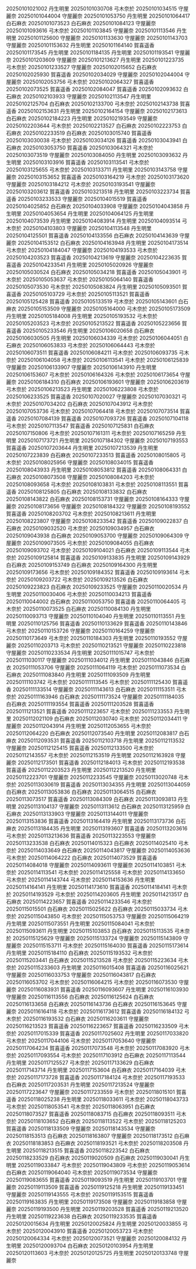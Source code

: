 20250101021002 丹生明里
20250101030708 弓木奈於
20250101034515 守屋麗奈
20250101044004 守屋麗奈
20250101053750 丹生明里
20250101064417 白石麻衣
20250101073523 白石麻衣
20250101084123 守屋麗奈
20250101093616 弓木奈於
20250101103845 守屋麗奈
20250101113546 丹生明里
20250101125600 守屋麗奈
20250101133630 守屋麗奈
20250101143703 守屋麗奈
20250101153632 丹生明里
20250101164140 賀喜遥香
20250101173545 丹生明里
20250101184135 丹生明里
20250101193541 守屋麗奈
20250101203609 守屋麗奈
20250101213627 丹生明里
20250101223735 弓木奈於
20250101233527 守屋麗奈
20250102015652 白石麻衣
20250102025930 賀喜遥香
20250102034029 守屋麗奈
20250102044004 守屋麗奈
20250102053756 弓木奈於
20250102064327 賀喜遥香
20250102073525 賀喜遥香
20250102084047 賀喜遥香
20250102093632 白石麻衣
20250102103933 守屋麗奈
20250102113547 丹生明里
20250102125704 白石麻衣
20250102133700 弓木奈於
20250102143738 賀喜遥香
20250102153631 丹生明里
20250102164154 守屋麗奈
20250102173613 白石麻衣
20250102184223 丹生明里
20250102193549 守屋麗奈
20250102203644 弓木奈於
20250102213527 白石麻衣
20250102223753 白石麻衣
20250102233519 白石麻衣
20250103015740 賀喜遥香
20250103030038 弓木奈於
20250103034126 賀喜遥香
20250103043941 白石麻衣
20250103053750 賀喜遥香
20250103064321 弓木奈於
20250103073519 守屋麗奈
20250103084050 丹生明里
20250103093632 丹生明里
20250103103916 賀喜遥香
20250103113541 弓木奈於
20250103125655 弓木奈於
20250103133711 丹生明里
20250103143758 守屋麗奈
20250103153652 賀喜遥香
20250103164219 弓木奈於
20250103173620 守屋麗奈
20250103184212 弓木奈於
20250103193541 守屋麗奈
20250103203612 賀喜遥香
20250103213518 丹生明里
20250103223734 賀喜遥香
20250103233533 守屋麗奈
20250104015519 賀喜遥香
20250104025852 白石麻衣
20250104033908 守屋麗奈
20250104043858 丹生明里
20250104053654 丹生明里
20250104064125 丹生明里
20250104073539 丹生明里
20250104083914 丹生明里
20250104093514 弓木奈於
20250104103803 守屋麗奈
20250104113548 丹生明里
20250104125501 賀喜遥香
20250104133556 白石麻衣
20250104143639 守屋麗奈
20250104153512 白石麻衣
20250104163948 丹生明里
20250104173514 弓木奈於
20250104184047 守屋麗奈
20250104193533 弓木奈於
20250104203523 賀喜遥香
20250104213619 守屋麗奈
20250104223635 賀喜遥香
20250104233541 丹生明里
20250105020926 守屋麗奈
20250105030524 白石麻衣
20250105034218 賀喜遥香
20250105043901 弓木奈於
20250105053637 弓木奈於
20250105064140 賀喜遥香
20250105073530 弓木奈於
20250105083824 丹生明里
20250105093501 賀喜遥香
20250105103729 弓木奈於
20250105113521 賀喜遥香
20250105125428 賀喜遥香
20250105133519 弓木奈於
20250105143601 白石麻衣
20250105153509 守屋麗奈
20250105164000 弓木奈於
20250105173509 丹生明里
20250105184008 丹生明里
20250105193532 弓木奈於
20250105203523 弓木奈於
20250105213522 賀喜遥香
20250105223656 賀喜遥香
20250105233546 丹生明里
20250106020658 白石麻衣
20250106030505 丹生明里
20250106034339 弓木奈於
20250106044051 白石麻衣
20250106053833 弓木奈於
20250106064443 弓木奈於
20250106073511 賀喜遥香
20250106084211 弓木奈於
20250106093735 弓木奈於
20250106104058 弓木奈於
20250106113541 弓木奈於
20250106125839 守屋麗奈
20250106133907 守屋麗奈
20250106143910 丹生明里
20250106153607 弓木奈於
20250106164326 弓木奈於
20250106173654 守屋麗奈
20250106184310 白石麻衣
20250106193601 守屋麗奈
20250106203619 弓木奈於
20250106213523 丹生明里
20250106223808 弓木奈於
20250106233525 賀喜遥香
20250107020027 守屋麗奈
20250107030321 弓木奈於
20250107034202 白石麻衣
20250107043912 弓木奈於
20250107053736 弓木奈於
20250107064418 弓木奈於
20250107073514 賀喜遥香
20250107084139 賀喜遥香
20250107093726 賀喜遥香
20250107104118 弓木奈於
20250107113547 賀喜遥香
20250107125831 白石麻衣
20250107150806 弓木奈於
20250107161311 弓木奈於
20250107165259 丹生明里
20250107173721 丹生明里
20250107184302 守屋麗奈
20250107193553 賀喜遥香
20250107203644 丹生明里
20250107213539 丹生明里
20250107223839 白石麻衣
20250107233513 賀喜遥香
20250108015805 弓木奈於
20250108025956 守屋麗奈
20250108034015 賀喜遥香
20250108043933 丹生明里
20250108053812 賀喜遥香
20250108064331 白石麻衣
20250108073508 守屋麗奈
20250108084203 弓木奈於
20250108093658 弓木奈於
20250108103831 弓木奈於
20250108113551 賀喜遥香
20250108125805 白石麻衣
20250108133832 白石麻衣
20250108143822 白石麻衣
20250108153731 守屋麗奈
20250108164333 守屋麗奈
20250108173656 守屋麗奈
20250108184322 守屋麗奈
20250108193552 賀喜遥香
20250108203702 弓木奈於
20250108213611 丹生明里
20250108223807 守屋麗奈
20250108233542 賀喜遥香
20250109022837 白石麻衣
20250109032520 弓木奈於
20250109034957 白石麻衣
20250109043938 白石麻衣
20250109053700 守屋麗奈
20250109064309 守屋麗奈
20250109073505 弓木奈於
20250109084055 白石麻衣
20250109093702 弓木奈於
20250109104021 白石麻衣
20250109113544 弓木奈於
20250109125814 賀喜遥香
20250109133835 丹生明里
20250109143929 白石麻衣
20250109153749 白石麻衣
20250109164300 丹生明里
20250109173656 弓木奈於
20250109184352 賀喜遥香
20250109193614 弓木奈於
20250109203722 弓木奈於
20250109213526 白石麻衣
20250109223823 白石麻衣
20250109233525 守屋麗奈
20250110020534 丹生明里
20250110030406 弓木奈於
20250110034213 賀喜遥香
20250110044002 白石麻衣
20250110053750 賀喜遥香
20250110064405 弓木奈於
20250110073525 白石麻衣
20250110084130 丹生明里
20250110093713 守屋麗奈
20250110104040 丹生明里
20250110113551 丹生明里
20250110125756 賀喜遥香
20250110133629 賀喜遥香
20250110143846 弓木奈於
20250110153726 守屋麗奈
20250110164259 守屋麗奈
20250110173649 弓木奈於
20250110184303 丹生明里
20250110193552 守屋麗奈
20250110203713 弓木奈於
20250110213521 守屋麗奈
20250110223818 守屋麗奈
20250110233534 丹生明里
20250111015747 弓木奈於
20250111030117 守屋麗奈
20250111034012 丹生明里
20250111043846 白石麻衣
20250111053706 守屋麗奈
20250111064119 弓木奈於
20250111073534 白石麻衣
20250111083840 丹生明里
20250111093509 丹生明里
20250111103742 弓木奈於
20250111113545 弓木奈於
20250111125430 賀喜遥香
20250111133514 守屋麗奈
20250111143613 白石麻衣
20250111153511 弓木奈於
20250111163946 白石麻衣
20250111173524 守屋麗奈
20250111184035 白石麻衣
20250111193554 賀喜遥香
20250111203528 賀喜遥香
20250111213521 賀喜遥香
20250111223657 弓木奈於
20250111233553 丹生明里
20250112021109 白石麻衣
20250112030740 弓木奈於
20250112034411 守屋麗奈
20250112043914 丹生明里
20250112053655 弓木奈於
20250112064220 白石麻衣
20250112073540 丹生明里
20250112083817 白石麻衣
20250112093531 賀喜遥香
20250112103718 丹生明里
20250112113532 守屋麗奈
20250112125415 賀喜遥香
20250112133500 弓木奈於
20250112143557 弓木奈於
20250112153519 丹生明里
20250112163928 守屋麗奈
20250112173501 賀喜遥香
20250112184013 弓木奈於
20250112193538 賀喜遥香
20250112203523 丹生明里
20250112213520 丹生明里
20250112223701 守屋麗奈
20250112233545 守屋麗奈
20250113020748 弓木奈於
20250113030619 賀喜遥香
20250113034355 丹生明里
20250113044059 白石麻衣
20250113053836 白石麻衣
20250113064515 白石麻衣
20250113073517 賀喜遥香
20250113084309 白石麻衣
20250113093813 丹生明里
20250113104137 守屋麗奈
20250113113612 白石麻衣
20250113125959 白石麻衣
20250113133903 守屋麗奈
20250113144011 守屋麗奈
20250113153836 賀喜遥香
20250113164419 丹生明里
20250113173736 白石麻衣
20250113184435 丹生明里
20250113193607 賀喜遥香
20250113203616 弓木奈於
20250113213636 賀喜遥香
20250113223553 守屋麗奈
20250113233538 白石麻衣
20250114015323 白石麻衣
20250114025410 弓木奈於
20250114033649 白石麻衣
20250114043817 守屋麗奈
20250114053636 弓木奈於
20250114064222 白石麻衣
20250114073529 賀喜遥香
20250114084018 守屋麗奈
20250114093611 守屋麗奈
20250114103851 弓木奈於
20250114113541 弓木奈於
20250114125558 弓木奈於
20250114133650 弓木奈於
20250114143744 弓木奈於
20250114153636 丹生明里
20250114164141 丹生明里
20250114173610 賀喜遥香
20250114184141 弓木奈於
20250114193529 弓木奈於
20250114203605 丹生明里
20250114213517 白石麻衣
20250114223657 賀喜遥香
20250114233546 弓木奈於
20250115015501 白石麻衣
20250115025622 白石麻衣
20250115033734 弓木奈於
20250115043850 弓木奈於
20250115053753 守屋麗奈
20250115064219 丹生明里
20250115073551 丹生明里
20250115084041 弓木奈於
20250115093611 丹生明里
20250115103853 白石麻衣
20250115113535 弓木奈於
20250115125629 守屋麗奈
20250115133724 守屋麗奈
20250115143809 守屋麗奈
20250115153711 弓木奈於
20250115164030 賀喜遥香
20250115173614 丹生明里
20250115184110 白石麻衣
20250115193532 弓木奈於
20250115203441 白石麻衣
20250115213528 弓木奈於
20250115223634 弓木奈於
20250115233603 丹生明里
20250116015408 賀喜遥香
20250116025621 守屋麗奈
20250116033753 守屋麗奈
20250116043817 白石麻衣
20250116053702 弓木奈於
20250116064215 弓木奈於
20250116073530 守屋麗奈
20250116083931 賀喜遥香
20250116093607 丹生明里
20250116103930 守屋麗奈
20250116113556 白石麻衣
20250116125624 白石麻衣
20250116133658 白石麻衣
20250116143736 白石麻衣
20250116153645 守屋麗奈
20250116164118 弓木奈於
20250116173612 賀喜遥香
20250116184132 弓木奈於
20250116193532 白石麻衣
20250116203611 守屋麗奈
20250116213523 賀喜遥香
20250116223657 賀喜遥香
20250116233509 弓木奈於
20250117015339 賀喜遥香
20250117025602 丹生明里
20250117033820 弓木奈於
20250117044106 弓木奈於
20250117053640 守屋麗奈
20250117064234 賀喜遥香
20250117073548 弓木奈於
20250117083920 弓木奈於
20250117093554 弓木奈於
20250117103912 白石麻衣
20250117113544 丹生明里
20250117125527 弓木奈於
20250117133629 白石麻衣
20250117143714 丹生明里
20250117153604 白石麻衣
20250117164039 弓木奈於
20250117173728 賀喜遥香
20250117184124 弓木奈於
20250117193533 白石麻衣
20250117203531 丹生明里
20250117213524 守屋麗奈
20250117223647 守屋麗奈
20250117233559 弓木奈於
20250118015101 賀喜遥香
20250118025238 丹生明里
20250118033611 弓木奈於
20250118043733 弓木奈於
20250118053541 弓木奈於
20250118063951 白石麻衣
20250118073527 賀喜遥香
20250118083715 白石麻衣
20250118093511 弓木奈於
20250118103652 白石麻衣
20250118113522 弓木奈於
20250118125203 賀喜遥香
20250118133509 守屋麗奈
20250118143534 守屋麗奈
20250118153513 白石麻衣
20250118163807 守屋麗奈
20250118173512 白石麻衣
20250118183853 白石麻衣
20250118193521 弓木奈於
20250118203508 丹生明里
20250118213515 賀喜遥香
20250118223542 白石麻衣
20250118233529 白石麻衣
20250119020509 白石麻衣
20250119030041 丹生明里
20250119033847 弓木奈於
20250119043809 弓木奈於
20250119053614 白石麻衣
20250119064040 弓木奈於
20250119073534 守屋麗奈
20250119083655 賀喜遥香
20250119093519 丹生明里
20250119103701 守屋麗奈
20250119113509 賀喜遥香
20250119125218 丹生明里
20250119133451 守屋麗奈
20250119143555 弓木奈於
20250119153515 賀喜遥香
20250119163835 丹生明里
20250119173508 守屋麗奈
20250119183858 守屋麗奈
20250119193500 丹生明里
20250119203528 賀喜遥香
20250119213520 丹生明里
20250119223638 白石麻衣
20250119233535 賀喜遥香
20250120015634 丹生明里
20250120025824 丹生明里
20250120033855 弓木奈於
20250120043910 賀喜遥香
20250120053723 弓木奈於
20250120064334 弓木奈於
20250120073521 守屋麗奈
20250120084132 丹生明里
20250120093704 白石麻衣
20250120103954 丹生明里
20250120113603 弓木奈於
20250120125725 丹生明里
20250120133748 守屋麗奈
